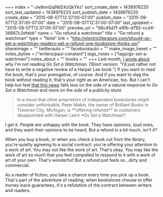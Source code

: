 +++
index = "-Jw8enQqiNIlZ4zQkYks"
sort_create_date = 1438976220
sort_last_updated = 1438976220
sort_publish_date = 1438976220
create_date = "2015-08-07T12:37:00-07:00"
publish_date = "2015-08-07T12:37:00-07:00"
date = "2015-08-07T12:37:00-07:00"
last_updated = "2015-08-07T12:37:00-07:00"
preview_url = "08c45d7f-e8fb-d792-ccd4-36667c2efebb"
name = "Go refund a watchman"
title = "Go refund a watchman"
type = "Note"
link = "http://electricliterature.com/should-go-set-a-watchman-readers-get-a-refund-one-bookstore-thinks-so/"
shareimage = ""
twitterauto = ""
facebookauto = ""
make_image_tweet = ""
notes_byline = ["writers/paul-constant"]
tags_notes = ["tags/go-set-a-watchman"]
notes_about = ""
books = ""
+++
Last month, [I wrote about](http://seattlereviewofbooks.com/notes/2015/07/10/dont-set-a-watchman/) why I'm not reading *Go Set a  Watchman*. (Short version: "I’d just rather not have to write a negative review of a Harper Lee book.") If you want to read the book, that's your prerogative, of course. And if you want to slag the book without reading it, that's your right as an American, too. But I can't help but feel [that this news](http://electricliterature.com/should-go-set-a-watchman-readers-get-a-refund-one-bookstore-thinks-so/) falls less on the side of a natural response to *Go Set a Watchman* and more on the side of a publicity stunt:

<blockquote>In a move that other proprietors of independent bookstores might consider unthinkable, Peter Makin, the owner of Brilliant Books in Traverse City, Michigan, is **offering refunds** to customers disappointed with Harper Lee’s *Go Set a Watchman*.</blockquote>

I get it. People are unhappy with the book. They have opinions, loud ones, and they want their opinions to be heard. But a refund is a bit much, isn't it? 

When you buy a book, or when you check a book out from the library, you're quietly agreeing to a social contract: you're offering your attention to a work of art. You may not like the work of art. That's okay. You may like the work of art so much that you feel compelled to respond to it with a work of art of your own. That's wonderful! But a refund just feels so...dirty and commercial. 

As a reader of fiction, you take a chance every time you pick up a book. That's part of the adventure of reading; when bookstores choose to offer money-back guarantees, it's a refutation of the contract between writers and readers.